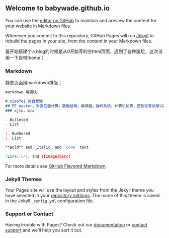 ## Welcome to babywade.github.io

You can use the [editor on GitHub](https://github.com/babywade/babywade.github.io/edit/master/README.md) to maintain and preview the content for your website in Markdown files.

Whenever you commit to this repository, GitHub Pages will run [Jekyll](https://jekyllrb.com/) to rebuild the pages in your site, from the content in your Markdown files.

最开始搭建个人blog的时候是从0开始写的空html页面，遇到了各种尴尬，这次试用一下自带theme；
### Markdown

静态页面用markdown排版；

```markdown
markdown 编辑块

# xiaofei 的自营地
## EE master，对高性能计算，数据结构，编译器，操作系统，计算机仿真，控制论有浓厚兴趣，业余搞一点web
### xjtu，sdu

- Bulleted
- List

1. Numbered
2. List

**Bold** and _Italic_ and `Code` text

[Link](url) and ![Image](src)
```

For more details see [GitHub Flavored Markdown](https://guides.github.com/features/mastering-markdown/).

### Jekyll Themes

Your Pages site will use the layout and styles from the Jekyll theme you have selected in your [repository settings](https://github.com/babywade/babywade.github.io/settings). The name of this theme is saved in the Jekyll `_config.yml` configuration file.

### Support or Contact

Having trouble with Pages? Check out our [documentation](https://help.github.com/categories/github-pages-basics/) or [contact support](https://github.com/contact) and we’ll help you sort it out.
